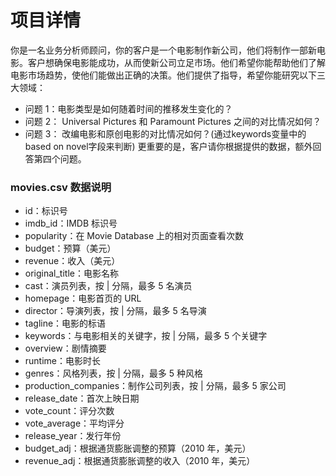 
# 项目详情
你是一名业务分析师顾问，你的客户是一个电影制作新公司，他们将制作一部新电影。客户想确保电影能成功，从而使新公司立足市场。他们希望你能帮助他们了解电影市场趋势，使他们能做出正确的决策。他们提供了指导，希望你能研究以下三大领域：

- 问题 1：电影类型是如何随着时间的推移发生变化的？
- 问题 2： Universal Pictures 和 Paramount Pictures 之间的对比情况如何？
- 问题 3： 改编电影和原创电影的对比情况如何？(通过keywords变量中的based on novel字段来判断)
更重要的是，客户请你根据提供的数据，额外回答第四个问题。

### movies.csv 数据说明
- id：标识号  
- imdb_id：IMDB 标识号
- popularity：在 Movie Database 上的相对页面查看次数
- budget：预算（美元）
- revenue：收入（美元）
- original_title：电影名称
- cast：演员列表，按 | 分隔，最多 5 名演员
- homepage：电影首页的 URL
- director：导演列表，按 | 分隔，最多 5 名导演
- tagline：电影的标语
- keywords：与电影相关的关键字，按 | 分隔，最多 5 个关键字
- overview：剧情摘要
- runtime：电影时长
- genres：风格列表，按 | 分隔，最多 5 种风格
- production_companies：制作公司列表，按 | 分隔，最多 5 家公司
- release_date：首次上映日期
- vote_count：评分次数
- vote_average：平均评分
- release_year：发行年份
- budget_adj：根据通货膨胀调整的预算（2010 年，美元）
- revenue_adj：根据通货膨胀调整的收入（2010 年，美元）
